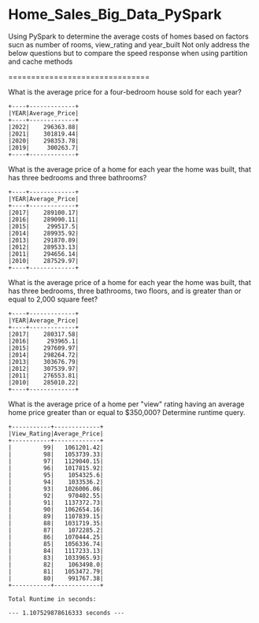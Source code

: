 # Home_Sales_Big_Data_PySpark


Using PySpark to determine the average costs of homes based on factors sucn as number of rooms, view_rating and year_built 
Not only address the below questions but to compare the speed response when using partition and cache methods 

===============================

What is the average price for a four-bedroom house sold for each year?

    +----+-------------+
    |YEAR|Average_Price|
    +----+-------------+
    |2022|    296363.88|
    |2021|    301819.44|
    |2020|    298353.78|
    |2019|     300263.7|
    +----+-------------+


What is the average price of a home for each year the home was built, that has three bedrooms and three bathrooms? 

    +----+-------------+
    |YEAR|Average_Price|
    +----+-------------+
    |2017|    289100.17|
    |2016|    289090.11|
    |2015|     299517.5|
    |2014|    289935.92|
    |2013|    291870.89|
    |2012|    289533.13|
    |2011|    294656.14|
    |2010|    287529.97|
    +----+-------------+


What is the average price of a home for each year the home was built, that has three bedrooms, three bathrooms, two floors, and is greater than or equal to 2,000 square feet?

    +----+-------------+
    |YEAR|Average_Price|
    +----+-------------+
    |2017|    280317.58|
    |2016|     293965.1|
    |2015|    297609.97|
    |2014|    298264.72|
    |2013|    303676.79|
    |2012|    307539.97|
    |2011|    276553.81|
    |2010|    285010.22|
    +----+-------------+


What is the average price of a home per "view" rating having an average home price greater than or equal to $350,000? Determine runtime query.

    +-----------+-------------+
    |View_Rating|Average_Price|
    +-----------+-------------+
    |         99|   1061201.42|
    |         98|   1053739.33|
    |         97|   1129040.15|
    |         96|   1017815.92|
    |         95|    1054325.6|
    |         94|    1033536.2|
    |         93|   1026006.06|
    |         92|    970402.55|
    |         91|   1137372.73|
    |         90|   1062654.16|
    |         89|   1107839.15|
    |         88|   1031719.35|
    |         87|    1072285.2|
    |         86|   1070444.25|
    |         85|   1056336.74|
    |         84|   1117233.13|
    |         83|   1033965.93|
    |         82|    1063498.0|
    |         81|   1053472.79|
    |         80|    991767.38|
    +-----------+-------------+

    Total Runtime in seconds: 
    
    --- 1.107529878616333 seconds ---
